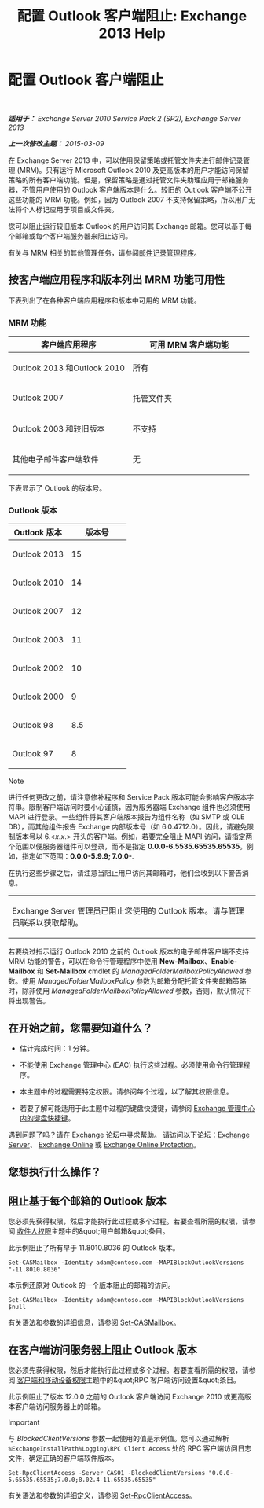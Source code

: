 ﻿---
title: '配置 Outlook 客户端阻止: Exchange 2013 Help'
TOCTitle: 配置 Outlook 客户端阻止
ms:assetid: 3a579c83-8bc7-4adc-a25c-8eb6eed7220c
ms:mtpsurl: https://technet.microsoft.com/zh-cn/library/Dd335207(v=EXCHG.150)
ms:contentKeyID: 51408217
ms.date: 05/21/2018
mtps_version: v=EXCHG.150
ms.translationtype: MT
---

# 配置 Outlook 客户端阻止

 

_**适用于：** Exchange Server 2010 Service Pack 2 (SP2), Exchange Server 2013_

_**上一次修改主题：** 2015-03-09_

在 Exchange Server 2013 中，可以使用保留策略或托管文件夹进行邮件记录管理 (MRM)。只有运行 Microsoft Outlook 2010 及更高版本的用户才能访问保留策略的所有客户端功能。但是，保留策略是通过托管文件夹助理应用于邮箱服务器，不管用户使用的 Outlook 客户端版本是什么。较旧的 Outlook 客户端不公开这些功能的 MRM 功能。例如，因为 Outlook 2007 不支持保留策略，所以用户无法将个人标记应用于项目或文件夹。

您可以阻止运行较旧版本 Outlook 的用户访问其 Exchange 邮箱。您可以基于每个邮箱或每个客户端服务器来阻止访问。

有关与 MRM 相关的其他管理任务，请参阅[邮件记录管理程序](messaging-records-management-procedures-exchange-2013-help.md)。

## 按客户端应用程序和版本列出 MRM 功能可用性

下表列出了在各种客户端应用程序和版本中可用的 MRM 功能。

### MRM 功能

<table>
<colgroup>
<col style="width: 50%" />
<col style="width: 50%" />
</colgroup>
<thead>
<tr class="header">
<th>客户端应用程序</th>
<th>可用 MRM 客户端功能</th>
</tr>
</thead>
<tbody>
<tr class="odd">
<td><p>Outlook 2013 和Outlook 2010</p></td>
<td><p>所有</p></td>
</tr>
<tr class="even">
<td><p>Outlook 2007</p></td>
<td><p>托管文件夹</p></td>
</tr>
<tr class="odd">
<td><p>Outlook 2003 和较旧版本</p></td>
<td><p>不支持</p></td>
</tr>
<tr class="even">
<td><p>其他电子邮件客户端软件</p></td>
<td><p>无</p></td>
</tr>
</tbody>
</table>


下表显示了 Outlook 的版本号。

### Outlook 版本

<table>
<colgroup>
<col style="width: 50%" />
<col style="width: 50%" />
</colgroup>
<thead>
<tr class="header">
<th>Outlook 版本</th>
<th>版本号</th>
</tr>
</thead>
<tbody>
<tr class="odd">
<td><p>Outlook 2013</p></td>
<td><p>15</p></td>
</tr>
<tr class="even">
<td><p>Outlook 2010</p></td>
<td><p>14</p></td>
</tr>
<tr class="odd">
<td><p>Outlook 2007</p></td>
<td><p>12</p></td>
</tr>
<tr class="even">
<td><p>Outlook 2003</p></td>
<td><p>11</p></td>
</tr>
<tr class="odd">
<td><p>Outlook 2002</p></td>
<td><p>10</p></td>
</tr>
<tr class="even">
<td><p>Outlook 2000</p></td>
<td><p>9</p></td>
</tr>
<tr class="odd">
<td><p>Outlook 98</p></td>
<td><p>8.5</p></td>
</tr>
<tr class="even">
<td><p>Outlook 97</p></td>
<td><p>8</p></td>
</tr>
</tbody>
</table>


> [!NOTE]  
> 进行任何更改之前，请注意修补程序和 Service Pack 版本可能会影响客户版本字符串。限制客户端访问时要小心谨慎，因为服务器端 Exchange 组件也必须使用 MAPI 进行登录。一些组件将其客户端版本报告为组件名称（如 SMTP 或 OLE DB），而其他组件报告 Exchange 内部版本号（如 6.0.4712.0）。因此，请避免限制版本号以 6.&lt;<em>x</em>.<em>x</em>.&gt; 开头的客户端。例如，若要完全阻止 MAPI 访问，请指定两个范围以便服务器组件可以登录，而不是指定 <strong>0.0.0-6.5535.65535.65535</strong>。例如，指定如下范围：<strong>0.0.0-5.9.9; 7.0.0-</strong>.


在执行这些步骤之后，请注意当阻止用户访问其邮箱时，他们会收到以下警告消息。


<table>
<colgroup>
<col style="width: 100%" />
</colgroup>
<tbody>
<tr class="odd">
<td><p>Exchange Server 管理员已阻止您使用的 Outlook 版本。请与管理员联系以获取帮助。</p></td>
</tr>
</tbody>
</table>


若要绕过指示运行 Outlook 2010 之前的 Outlook 版本的电子邮件客户端不支持 MRM 功能的警告，可以在命令行管理程序中使用 **New-Mailbox**、**Enable-Mailbox** 和 **Set-Mailbox** cmdlet 的 *ManagedFolderMailboxPolicyAllowed* 参数。使用 *ManagedFolderMailboxPolicy* 参数为邮箱分配托管文件夹邮箱策略时，除非使用 *ManagedFolderMailboxPolicyAllowed* 参数，否则，默认情况下将出现警告。

## 在开始之前，您需要知道什么？

  - 估计完成时间：1 分钟。

  - 不能使用 Exchange 管理中心 (EAC) 执行这些过程。必须使用命令行管理程序。

  - 本主题中的过程需要特定权限。请参阅每个过程，以了解其权限信息。

  - 若要了解可能适用于此主题中过程的键盘快捷键，请参阅 [Exchange 管理中心内的键盘快捷键](keyboard-shortcuts-in-the-exchange-admin-center-exchange-online-protection-help.md)。

遇到问题了吗？请在 Exchange 论坛中寻求帮助。 请访问以下论坛：[Exchange Server](https://go.microsoft.com/fwlink/p/?linkid=60612)、 [Exchange Online](https://go.microsoft.com/fwlink/p/?linkid=267542) 或 [Exchange Online Protection](https://go.microsoft.com/fwlink/p/?linkid=285351)。

## 您想执行什么操作？

## 阻止基于每个邮箱的 Outlook 版本

您必须先获得权限，然后才能执行此过程或多个过程。若要查看所需的权限，请参阅 [收件人权限](recipients-permissions-exchange-2013-help.md)主题中的\&quot;用户邮箱\&quot;条目。

此示例阻止了所有早于 11.8010.8036 的 Outlook 版本。

    Set-CASMailbox -Identity adam@contoso.com -MAPIBlockOutlookVersions "-11.8010.8036"

本示例还原对 Outlook 的一个版本阻止的邮箱的访问。

    Set-CASMailbox -Identity adam@contoso.com -MAPIBlockOutlookVersions $null

有关语法和参数的详细信息，请参阅 [Set-CASMailbox](https://technet.microsoft.com/zh-cn/library/bb125264\(v=exchg.150\))。

## 在客户端访问服务器上阻止 Outlook 版本

您必须先获得权限，然后才能执行此过程或多个过程。若要查看所需的权限，请参阅 [客户端和移动设备权限](clients-and-mobile-devices-permissions-exchange-2013-help.md)主题中的\&quot;RPC 客户端访问设置\&quot;条目。

此示例阻止了版本 12.0.0 之前的 Outlook 客户端访问 Exchange 2010 或更高版本客户端访问服务器上的邮箱。

> [!IMPORTANT]  
> 与 <em>BlockedClientVersions</em> 参数一起使用的值是示例值。您可以通过解析 <code>%ExchangeInstallPath%Logging\RPC Client Access</code> 处的 RPC 客户端访问日志文件，确定正确的客户端软件版本。


    Set-RpcClientAccess -Server CAS01 -BlockedClientVersions "0.0.0-5.65535.65535;7.0.0;8.02.4-11.65535.65535"

有关语法和参数的详细定义，请参阅 [Set-RpcClientAccess](https://technet.microsoft.com/zh-cn/library/dd351072\(v=exchg.150\))。

